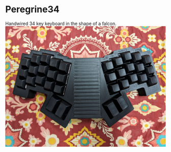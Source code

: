 # Peregrine34
Handwired 34 key keyboard in the shape of a falcon.
![Photo1](Peregrine34.jpg?raw=true)
